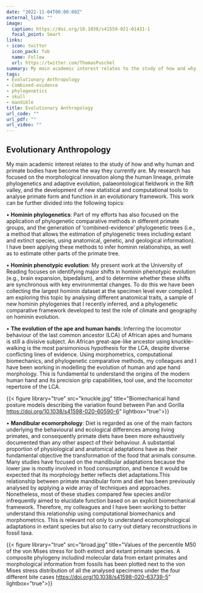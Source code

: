 ```yaml
---
date: "2022-11-04T00:00:00Z"
external_link: ""
image:
  caption: https://doi.org/10.1038/s41559-021-01431-1
  focal_point: Smart
links:
- icon: twitter
  icon_pack: fab
  name: Follow
  url: https://twitter.com/ThomasPuschel
summary: My main academic interest relates to the study of how and why human and primate bodies have become the way they currently are.
tags:
- Evolutionary Anthropology
- Combined-evidence
- phylogenetics
- skull
- mandible
title: Evolutionary Anthropology
url_code: ""
url_pdf: ""
url_video: ""
---
```

## Evolutionary Anthropology

My main academic interest relates to the study of how and why human and primate bodies have become the way they currently are. My research has focused on the morphological innovation along the human lineage, primate phylogenetics and adaptive evolution, palaeontological fieldwork in the Rift valley, and the development of new statistical and computational tools to analyse primate form and function in an evolutionary framework. This work can be further divided into the following topics:

•	**Hominin phylogenetics**: Part of my efforts has also focused on the application of phylogenetic comparative methods in different primate groups, and the generation of ‘combined-evidence’ phylogenetic trees (i.e., a method that allows the estimation of phylogenetic trees including extant and extinct species, using anatomical, genetic, and geological information). I have been applying these methods to infer hominin relationships, as well as to estimate other parts of the primate tree. 

•	**Hominin phenotypic evolution**: My present work at the University of Reading focuses on identifying major shifts in hominin phenotypic evolution (e.g., brain expansion, bipedalism), and to determine whether these shifts are synchronous with key environmental changes. To do this we have been collecting the largest hominin dataset at the specimen level ever compiled. I am exploring this topic by analysing different anatomical traits, a sample of new hominin phylogenies that I recently inferred, and a phylogenetic comparative framework developed to test the role of climate and geography on hominin evolution.

•	**The evolution of the ape and human hands**: Inferring the locomotor behaviour of the last common ancestor (LCA) of African apes and humans is still a divisive subject. An African great-ape-like ancestor using knuckle-walking is the most parsimonious hypothesis for the LCA, despite diverse conflicting lines of evidence. Using morphometrics, computational biomechanics, and phylogenetic comparative methods, my colleagues and I have been working in modelling the evolution of human and ape hand morphology. This is fundamental to understand the origins of the modern human hand and its precision grip capabilities, tool use, and the locomotor repertoire of the LCA. 

{{< figure library="true" src="knuckle.jpg" title="Biomechanical hand posture models describing the variation found between Pan and Gorilla https://doi.org/10.1038/s41598-020-60590-6" lightbox="true">}}


•	**Mandibular ecomorphology**: Diet is regarded as one of the main factors underlying the behavioural and ecological differences among living primates, and consequently primate diets have been more exhaustively documented than any other aspect of their behaviour. A substantial proportion of physiological and anatomical adaptations have as their fundamental objective the transformation of the food that animals consume. Many studies have focused on the mandibular adaptations because the lower jaw is mostly involved in food consumption, and hence it would be expected that its morphology better reflects diet adaptations.This relationship between primate mandibular form and diet has been previously analysed by applying a wide array of techniques and approaches. Nonetheless, most of these studies compared few species and/or infrequently aimed to elucidate function based on an explicit biomechanical framework. Therefore, my colleagues and I have been working to better understand this relationship using computational biomechanics and morphometrics. This is relevant not only to understand ecomorphological adaptations in extant species but also to carry out dietary reconstructions in fossil taxa. 

{{< figure library="true" src="broad.jpg" title="Values of the percentile M50 of the von Mises stress for both extinct and extant primate species. A composite phylogeny includind molecular data from extant primates and morphological information from fossils has been plotted next to the von Mises stress distribution of all the analysed specimens under the four different bite cases https://doi.org/10.1038/s41598-020-63739-5" lightbox="true">}}

